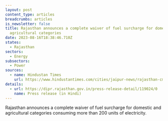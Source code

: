 ```yaml
---
layout: post
content_type: articles
breadcrumbs: articles
is_newsletter: false
title: Rajasthan announces a complete waiver of fuel surcharge for domestic and
  agricultural categories
date: 2023-08-16T18:38:46.710Z
states:
  - Rajasthan
sectors:
  - Energy
subsectors:
  - Power
sources:
  - name: Hindustan Times
    url: https://www.hindustantimes.com/cities/jaipur-news/rajasthan-cm-announces-complete-waiver-of-fuel-surcharge-for-domestic-and-agricultural-electricity-consumers-101691673871273.html
details:
  - url: https://dipr.rajasthan.gov.in/press-release-detail/119024/0
    name: Press release (in Hindi)
---
```

Rajasthan announces a complete waiver of fuel surcharge for domestic and agricultural categories consuming more than 200 units of electricity.
